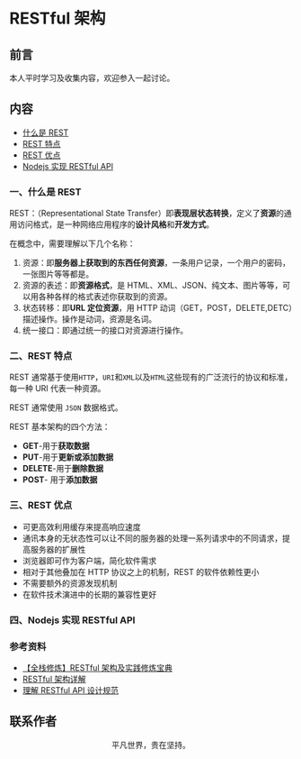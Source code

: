 # RESTful 架构

## 前言

本人平时学习及收集内容，欢迎参入一起讨论。

## 内容

- [什么是 REST](#一、什么是-rest)
- [REST 特点](#二、rest-特点)
- [REST 优点](#三、rest-优点)
- [Nodejs 实现 RESTful API](#四、nodejs-实现-restful-api)

### 一、什么是 REST

REST：（Representational State Transfer）即**表现层状态转换**，定义了**资源**的通用访问格式，是一种网络应用程序的**设计风格**和**开发方式**。

在概念中，需要理解以下几个名称：

1. 资源：即**服务器上获取到的东西任何资源**，一条用户记录，一个用户的密码，一张图片等等都是。
2. 资源的表述：即**资源格式**，是 HTML、XML、JSON、纯文本、图片等等，可以用各种各样的格式表述你获取到的资源。
3. 状态转移：即**URL 定位资源**，用 HTTP 动词（GET，POST，DELETE,DETC）描述操作。操作是动词，资源是名词。
4. 统一接口：即通过统一的接口对资源进行操作。

### 二、REST 特点

REST 通常基于使用`HTTP`，`URI`和`XML`以及`HTML`这些现有的广泛流行的协议和标准，每一种 URI 代表一种资源。

REST 通常使用 `JSON` 数据格式。

REST 基本架构的四个方法：

- **GET**-用于**获取数据**
- **PUT**-用于**更新或添加数据**
- **DELETE**-用于**删除数据**
- **POST**- 用于**添加数据**

### 三、REST 优点

- 可更高效利用缓存来提高响应速度
- 通讯本身的无状态性可以让不同的服务器的处理一系列请求中的不同请求，提高服务器的扩展性
- 浏览器即可作为客户端，简化软件需求
- 相对于其他叠加在 HTTP 协议之上的机制，REST 的软件依赖性更小
- 不需要额外的资源发现机制
- 在软件技术演进中的长期的兼容性更好

### 四、Nodejs 实现 RESTful API

### 参考资料

- [【全栈修炼】RESTful 架构及实践修炼宝典](http://www.pingan8787.com/2019/11/25/186-%E3%80%90%E5%85%A8%E6%A0%88%E4%BF%AE%E7%82%BC%E3%80%91RESTful%E6%9E%B6%E6%9E%84%E5%8F%8A%E5%AE%9E%E8%B7%B5%E4%BF%AE%E7%82%BC%E5%AE%9D%E5%85%B8/)
- [RESTful 架构详解](https://github.com/frank-lam/fullstack-tutorial/blob/master/notes/RESTful%20API.md)
- [理解 RESTful API 设计规范](https://www.cnblogs.com/tugenhua0707/p/12153857.html)

## 联系作者

<div align="center">
    <p>
        平凡世界，贵在坚持。
    </p>
    <img :src="$withBase('/about/contact.png')" />
</div>
